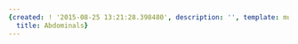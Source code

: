 ```yaml
---
{created: ! '2015-08-25 13:21:28.398480', description: '', template: muscle.html,
  title: Abdominals}
---
```


